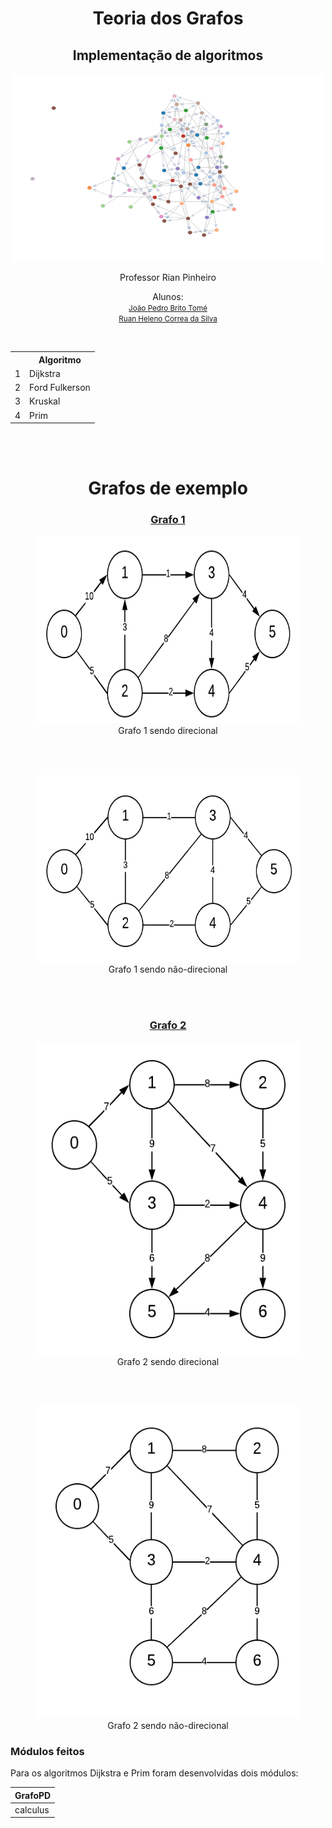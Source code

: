 <div align = "center">
    <h1>Teoria dos Grafos</h1>
    <h2>Implementação de algoritmos</h2>
    <img height=300 width=500 src="https://github.com/ruancorrea/TeoriadosGrafos/blob/rcft/images/link_node.gif?raw=true"/>
    <p> Professor Rian Pinheiro </p>
    <p>Alunos:</br>
        <small><a href="https://github.com/joaopedrobritot">João Pedro Brito Tomé</a></small></br>
        <small><a href="https://github.com/ruancorrea">Ruan Heleno Correa da Silva</a></small>
     </p></br>
     <table style="width:100%">
        <tr>
            <th></th>
            <th>Algoritmo</th>
        </tr>
        <tr>
            <td>1</td>
            <td>Dijkstra</td>
        </tr>
        <tr>
            <td>2</td>
            <td>Ford Fulkerson</td>
        </tr>
        <tr>
            <td>3</td>
            <td>Kruskal</td>
        </tr>
        <tr>
            <td>4</td>
            <td>Prim</td>
        </tr>
    </table>
</div></br></br>

<div align = "center">
  <h1>Grafos de exemplo</h1>
</div>

<div align = "center">
    <h3><a href="https://github.com/ruancorrea/TeoriadosGrafos/blob/rcft/info.gph">Grafo 1<a/></h3>
    <figure>
        <img src="https://github.com/ruancorrea/TeoriadosGrafos/blob/rcft/images/info-direcional.png?raw=true" height=300 width=500"></br>
        <figcaption align = "center">Grafo 1 sendo direcional</figcaption>
    </figure></br></br>
    <figure>
        <img src="https://github.com/ruancorrea/TeoriadosGrafos/blob/rcft/images/info-naodirecional.png?raw=true" height=300 width=500"></br>
        <figcaption align = "center">Grafo 1 sendo não-direcional</figcaption>
    </figure>
</div></br></br>
<div align = "center">
    <h3><a href="https://github.com/ruancorrea/TeoriadosGrafos/blob/rcft/info2.gph">Grafo 2<a/></h3>
    <figure align = "center" >
        <img src="https://github.com/ruancorrea/TeoriadosGrafos/blob/rcft/images/info2-direcional.png?raw=true" height=500 width=500"></br>
        <figcaption align = "center">Grafo 2 sendo direcional</figcaption>
    </figure></br></br>
    <figure align = "center" >
        <img src="https://github.com/ruancorrea/TeoriadosGrafos/blob/rcft/images/info2-naodirecional.png?raw=true" height=500 width=500"></br>
        <figcaption align = "center">Grafo 2 sendo não-direcional</figcaption>
    </figure>
</div>

### Módulos feitos

<p>Para os algoritmos Dijkstra e Prim foram desenvolvidas dois módulos:</p>

|GrafoPD |
|--------|
|calculus|
